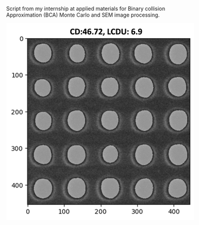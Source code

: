 Script from my internship at applied materials for Binary collision Approximation (BCA) Monte Carlo and SEM image processing.

![Example](./vias.png)
